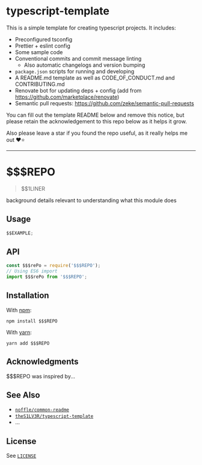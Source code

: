 # typescript-template

This is a simple template for creating typescript projects. It includes:

- Preconfigured tsconfig
- Prettier + eslint config
- Some sample code
- Conventional commits and commit message linting
  - Also automatic changelogs and version bumping
- `package.json` scripts for running and developing
- A README.md template as well as CODE_OF_CONDUCT.md and CONTRIBUTING.md
- Renovate bot for updating deps + config (add from <https://github.com/marketplace/renovate>)
- Semantic pull requests: <https://github.com/zeke/semantic-pull-requests>

You can fill out the template README below and remove this notice,
but please retain the acknowledgement to this repo below as it helps it grow.

Also please leave a star if you found the repo useful, as it really helps me out ❤⭐

---

<!-- ! Replace $$$REPO with repository name -->

# $$$REPO

> $$1LINER

background details relevant to understanding what this module does

## Usage

```javascript
$$EXAMPLE;
```

## API

```js
const $$$rePo = require('$$$REPO');
// Using ES6 import
import $$$rePo from '$$$REPO';
```

## Installation

With [npm](https://npmjs.org/):

```shell
npm install $$$REPO
```

With [yarn](https://yarnpkg.com/en/):

```shell
yarn add $$$REPO
```

## Acknowledgments

$$$REPO was inspired by...

## See Also

- [`noffle/common-readme`](https://github.com/noffle/common-readme)
- [`theS1LV3R/typescript-template`](https://github.com/theS1LV3R/typescript-template)
- ...

## License

See [`LICENSE`](./LICENSE)
